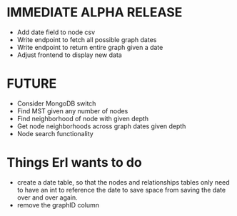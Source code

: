 # IMMEDIATE ALPHA RELEASE

- Add date field to node csv
- Write endpoint to fetch all possible graph dates
- Write endpoint to return entire graph given a date
- Adjust frontend to display new data

# FUTURE

- Consider MongoDB switch
- Find MST given any number of nodes
- Find neighborhood of node with given depth
- Get node neighborhoods across graph dates given depth
- Node search functionality

# Things Erl wants to do

- create a date table, so that the nodes and relationships tables only need to have an int to reference the date to save space from saving the date over and over again. 
- remove the graphID column
